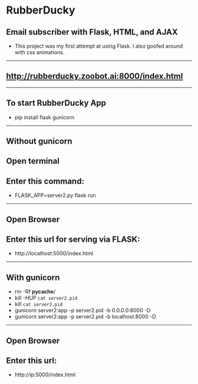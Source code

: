 # RubberDucky
## Email subscriber with Flask, HTML, and AJAX
*   This project was my first attempt at using Flask. I also goofed around with css animations.

* * *

## http://rubberducky.zoobot.ai:8000/index.html

* * *

## To start RubberDucky App
*   pip install flask gunicorn

* * *

## Without gunicorn
## Open terminal
## Enter this command:
*   FLASK_APP=server2.py flask run

* * *

## Open Browser
## Enter this url for serving via FLASK:
*   http://localhost:5000/index.html

* * *

## With gunicorn
*   rm -Rf __pycache__/
*   kill -HUP `cat server2.pid`
*   kill `cat server2.pid`
*   gunicorn server2:app -p server2.pid -b 0.0.0.0:8000 -D
*   gunicorn server2:app -p server2.pid -b localhost:8000 -D

* * *

## Open Browser
## Enter this url:
*   http://ip:5000/index.html